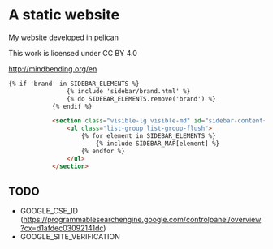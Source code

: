 # A static website
My website developed in pelican

This work is licensed under CC BY 4.0 

http://mindbending.org/en

```html
{% if 'brand' in SIDEBAR_ELEMENTS %}
                {% include 'sidebar/brand.html' %}
                {% do SIDEBAR_ELEMENTS.remove('brand') %}
            {% endif %}

            <section class="visible-lg visible-md" id="sidebar-content{% if SIDEBAR_POSITION == 'left' %}-left{% endif %}">
                <ul class="list-group list-group-flush">
                    {% for element in SIDEBAR_ELEMENTS %}
                        {% include SIDEBAR_MAP[element] %}
                    {% endfor %}
                </ul>
            </section>
```

## TODO
- GOOGLE_CSE_ID (https://programmablesearchengine.google.com/controlpanel/overview?cx=d1afdec03092141dc)
- GOOGLE_SITE_VERIFICATION